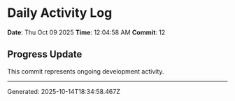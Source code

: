 # Daily Activity Log

**Date**: Thu Oct 09 2025
**Time**: 12:04:58 AM
**Commit**: 12

## Progress Update

This commit represents ongoing development activity.

---
Generated: 2025-10-14T18:34:58.467Z
